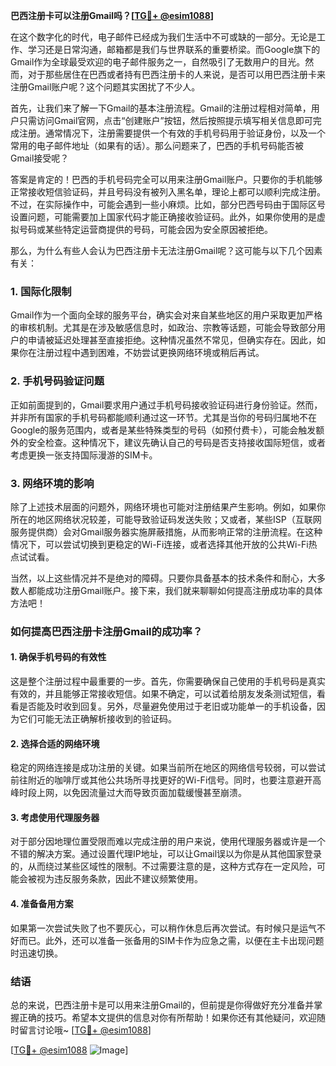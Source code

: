**巴西注册卡可以注册Gmail吗？[[TG💪+ @esim1088](https://t.me/s/esim1088)]**

在这个数字化的时代，电子邮件已经成为我们生活中不可或缺的一部分。无论是工作、学习还是日常沟通，邮箱都是我们与世界联系的重要桥梁。而Google旗下的Gmail作为全球最受欢迎的电子邮件服务之一，自然吸引了无数用户的目光。然而，对于那些居住在巴西或者持有巴西注册卡的人来说，是否可以用巴西注册卡来注册Gmail账户呢？这个问题其实困扰了不少人。

首先，让我们来了解一下Gmail的基本注册流程。Gmail的注册过程相对简单，用户只需访问Gmail官网，点击“创建账户”按钮，然后按照提示填写相关信息即可完成注册。通常情况下，注册需要提供一个有效的手机号码用于验证身份，以及一个常用的电子邮件地址（如果有的话）。那么问题来了，巴西的手机号码能否被Gmail接受呢？

答案是肯定的！巴西的手机号码完全可以用来注册Gmail账户。只要你的手机能够正常接收短信验证码，并且号码没有被列入黑名单，理论上都可以顺利完成注册。不过，在实际操作中，可能会遇到一些小麻烦。比如，部分巴西号码由于国际区号设置问题，可能需要加上国家代码才能正确接收验证码。此外，如果你使用的是虚拟号码或某些特定运营商提供的号码，可能会因为安全原因被拒绝。

那么，为什么有些人会认为巴西注册卡无法注册Gmail呢？这可能与以下几个因素有关：

### **1. 国际化限制**
Gmail作为一个面向全球的服务平台，确实会对来自某些地区的用户采取更加严格的审核机制。尤其是在涉及敏感信息时，如政治、宗教等话题，可能会导致部分用户的申请被延迟处理甚至直接拒绝。这种情况虽然不常见，但确实存在。因此，如果你在注册过程中遇到困难，不妨尝试更换网络环境或稍后再试。

### **2. 手机号码验证问题**
正如前面提到的，Gmail要求用户通过手机号码接收验证码进行身份验证。然而，并非所有国家的手机号码都能顺利通过这一环节。尤其是当你的号码归属地不在Google的服务范围内，或者是某些特殊类型的号码（如预付费卡），可能会触发额外的安全检查。这种情况下，建议先确认自己的号码是否支持接收国际短信，或者考虑更换一张支持国际漫游的SIM卡。

### **3. 网络环境的影响**
除了上述技术层面的问题外，网络环境也可能对注册结果产生影响。例如，如果你所在的地区网络状况较差，可能导致验证码发送失败；又或者，某些ISP（互联网服务提供商）会对Gmail服务器实施屏蔽措施，从而影响正常的注册流程。在这种情况下，可以尝试切换到更稳定的Wi-Fi连接，或者选择其他开放的公共Wi-Fi热点试试看。

当然，以上这些情况并不是绝对的障碍。只要你具备基本的技术条件和耐心，大多数人都能成功注册Gmail账户。接下来，我们就来聊聊如何提高注册成功率的具体方法吧！

### **如何提高巴西注册卡注册Gmail的成功率？**

#### **1. 确保手机号码的有效性**
这是整个注册过程中最重要的一步。首先，你需要确保自己使用的手机号码是真实有效的，并且能够正常接收短信。如果不确定，可以试着给朋友发条测试短信，看看是否能及时收到回复。另外，尽量避免使用过于老旧或功能单一的手机设备，因为它们可能无法正确解析接收到的验证码。

#### **2. 选择合适的网络环境**
稳定的网络连接是成功注册的关键。如果当前所在地区的网络信号较弱，可以尝试前往附近的咖啡厅或其他公共场所寻找更好的Wi-Fi信号。同时，也要注意避开高峰时段上网，以免因流量过大而导致页面加载缓慢甚至崩溃。

#### **3. 考虑使用代理服务器**
对于部分因地理位置受限而难以完成注册的用户来说，使用代理服务器或许是一个不错的解决方案。通过设置代理IP地址，可以让Gmail误以为你是从其他国家登录的，从而绕过某些区域性的限制。不过需要注意的是，这种方式存在一定风险，可能会被视为违反服务条款，因此不建议频繁使用。

#### **4. 准备备用方案**
如果第一次尝试失败了也不要灰心，可以稍作休息后再次尝试。有时候只是运气不好而已。此外，还可以准备一张备用的SIM卡作为应急之需，以便在主卡出现问题时迅速切换。

### **结语**

总的来说，巴西注册卡是可以用来注册Gmail的，但前提是你得做好充分准备并掌握正确的技巧。希望本文提供的信息对你有所帮助！如果你还有其他疑问，欢迎随时留言讨论哦~ [[TG💪+ @esim1088](https://t.me/s/esim1088)]

[[TG💪+ @esim1088](https://t.me/s/esim1088) ![Image](https://i.postimg.cc/4NQfJmqS/Snipaste-2025-05-13-00-14-12.png)]